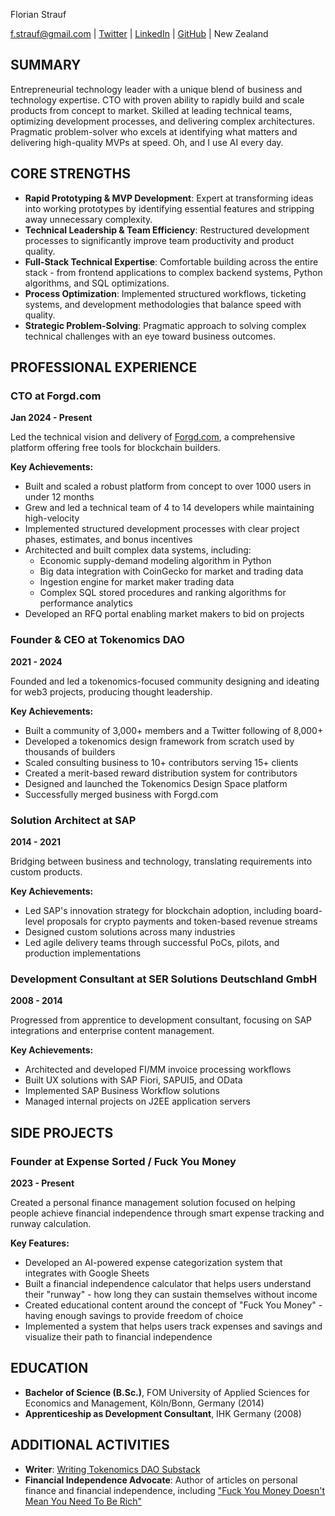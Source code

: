 Florian Strauf

f.strauf@gmail.com | [Twitter](https://x.com/ffstrauf) | [LinkedIn](https://www.linkedin.com/in/florian-strauf-50800965/) | [GitHub](https://github.com/fstrauf) | New Zealand
## SUMMARY


Entrepreneurial technology leader with a unique blend of business and technology expertise. CTO with proven ability to rapidly build and scale products from concept to market. Skilled at leading technical teams, optimizing development processes, and delivering complex architectures. Pragmatic problem-solver who excels at identifying what matters and delivering high-quality MVPs at speed. Oh, and I use AI every day.

## CORE STRENGTHS

- **Rapid Prototyping & MVP Development**: Expert at transforming ideas into working prototypes by identifying essential features and stripping away unnecessary complexity.
- **Technical Leadership & Team Efficiency**: Restructured development processes to significantly improve team productivity and product quality.
- **Full-Stack Technical Expertise**: Comfortable building across the entire stack - from frontend applications to complex backend systems, Python algorithms, and SQL optimizations.
- **Process Optimization**: Implemented structured workflows, ticketing systems, and development methodologies that balance speed with quality.
- **Strategic Problem-Solving**: Pragmatic approach to solving complex technical challenges with an eye toward business outcomes.

## PROFESSIONAL EXPERIENCE

### CTO at Forgd.com
**Jan 2024 - Present**

Led the technical vision and delivery of [Forgd.com](https://www.forgd.com/), a comprehensive platform offering free tools for blockchain builders.

**Key Achievements:**
- Built and scaled a robust platform from concept to over 1000 users in under 12 months
- Grew and led a technical team of 4 to 14 developers while maintaining high-velocity
- Implemented structured development processes with clear project phases, estimates, and bonus incentives
- Architected and built complex data systems, including:
  - Economic supply-demand modeling algorithm in Python
  - Big data integration with CoinGecko for market and trading data
  - Ingestion engine for market maker trading data
  - Complex SQL stored procedures and ranking algorithms for performance analytics
- Developed an RFQ portal enabling market makers to bid on projects

### Founder & CEO at Tokenomics DAO
**2021 - 2024**

Founded and led a tokenomics-focused community designing and ideating for web3 projects, producing thought leadership.

**Key Achievements:**
- Built a community of 3,000+ members and a Twitter following of 8,000+
- Developed a tokenomics design framework from scratch used by thousands of builders
- Scaled consulting business to 10+ contributors serving 15+ clients
- Created a merit-based reward distribution system for contributors
- Designed and launched the Tokenomics Design Space platform
- Successfully merged business with Forgd.com

### Solution Architect at SAP
**2014 - 2021**

Bridging between business and technology, translating requirements into custom products.

**Key Achievements:**
- Led SAP's innovation strategy for blockchain adoption, including board-level proposals for crypto payments and token-based revenue streams
- Designed custom solutions across many industries
- Led agile delivery teams through successful PoCs, pilots, and production implementations
### Development Consultant at SER Solutions Deutschland GmbH
**2008 - 2014**

Progressed from apprentice to development consultant, focusing on SAP integrations and enterprise content management.

**Key Achievements:**
- Architected and developed FI/MM invoice processing workflows
- Built UX solutions with SAP Fiori, SAPUI5, and OData
- Implemented SAP Business Workflow solutions
- Managed internal projects on J2EE application servers

## SIDE PROJECTS

### Founder at Expense Sorted / Fuck You Money
**2023 - Present**

Created a personal finance management solution focused on helping people achieve financial independence through smart expense tracking and runway calculation.

**Key Features:**
- Developed an AI-powered expense categorization system that integrates with Google Sheets
- Built a financial independence calculator that helps users understand their "runway" - how long they can sustain themselves without income
- Created educational content around the concept of "Fuck You Money" - having enough savings to provide freedom of choice
- Implemented a system that helps users track expenses and savings and visualize their path to financial independence

## EDUCATION

- **Bachelor of Science (B.Sc.)**, FOM University of Applied Sciences for Economics and Management, Köln/Bonn, Germany (2014)
- **Apprenticeship as Development Consultant**, IHK Germany (2008)

## ADDITIONAL ACTIVITIES

- **Writer**: [Writing Tokenomics DAO Substack](https://content.forgd.com/publish/home)
- **Financial Independence Advocate**: Author of articles on personal finance and financial independence, including ["Fuck You Money Doesn't Mean You Need To Be Rich"](https://florianstrauf.substack.com/p/fuck-you-money-doesnt-mean-you-need)
